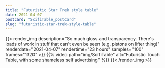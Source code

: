 ```yaml
---
title: "Futuristic Star Trek style table"
date: 2021-04-07
postcard: "ScifiTable_postcard"
slug: "futuristic-star-trek-style-table"
---
```


{{< render_img 
  description="So much gloss and transparency. There's loads of work in stuff that can't even be seen (e.g. pistons on lifter thing)" 
  renderdate="2021-04-07" 
  rendertime="23 hours" 
  samples="100" 
  frames="1320" >}}
{{% video path="img/ScifiTable" alt="Futuristic Touch Table, with some shameless self advertising" %}}
{{< /render_img >}}


